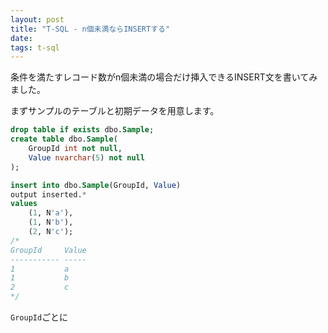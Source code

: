 ```yaml
---
layout: post
title: "T-SQL - n個未満ならINSERTする"
date: 
tags: t-sql
---
```


条件を満たすレコード数がn個未満の場合だけ挿入できるINSERT文を書いてみました。

まずサンプルのテーブルと初期データを用意します。

```sql
drop table if exists dbo.Sample;
create table dbo.Sample(
    GroupId int not null,
    Value nvarchar(5) not null
);

insert into dbo.Sample(GroupId, Value)
output inserted.*
values
    (1, N'a'),
    (1, N'b'),
    (2, N'c');
/*
GroupId     Value
----------- -----
1           a
1           b
2           c
*/
```

`GroupId`ごとに
